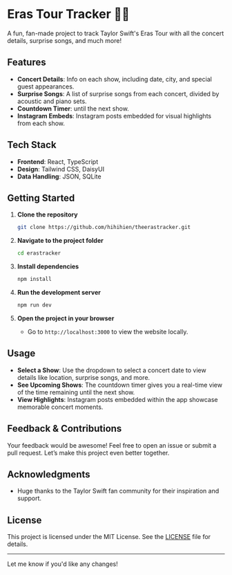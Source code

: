 # Eras Tour Tracker 🎤✨

A fun, fan-made project to track Taylor Swift's Eras Tour with all the concert details, surprise songs, and much more! 

## Features
- **Concert Details**: Info on each show, including date, city, and special guest appearances.
- **Surprise Songs**: A list of surprise songs from each concert, divided by acoustic and piano sets.
- **Countdown Timer**: until the next show.
- **Instagram Embeds**: Instagram posts embedded for visual highlights from each show.

## Tech Stack
- **Frontend**: React, TypeScript
- **Design**: Tailwind CSS, DaisyUI
- **Data Handling**: JSON, SQLite

## Getting Started

1. **Clone the repository**
   ```bash
   git clone https://github.com/hihihien/theerastracker.git
   ```
   
2. **Navigate to the project folder**
   ```bash
   cd erastracker
   ```
   
3. **Install dependencies**
   ```bash
   npm install
   ```
   
4. **Run the development server**
   ```bash
   npm run dev
   ```

5. **Open the project in your browser**
   - Go to `http://localhost:3000` to view the website locally.

## Usage

- **Select a Show**: Use the dropdown to select a concert date to view details like location, surprise songs, and more.
- **See Upcoming Shows**: The countdown timer gives you a real-time view of the time remaining until the next show.
- **View Highlights**: Instagram posts embedded within the app showcase memorable concert moments.

## Feedback & Contributions
Your feedback would be awesome! Feel free to open an issue or submit a pull request. Let’s make this project even better together.

## Acknowledgments
- Huge thanks to the Taylor Swift fan community for their inspiration and support.
  
## License
This project is licensed under the MIT License. See the [LICENSE](LICENSE) file for details.

---

Let me know if you'd like any changes!
